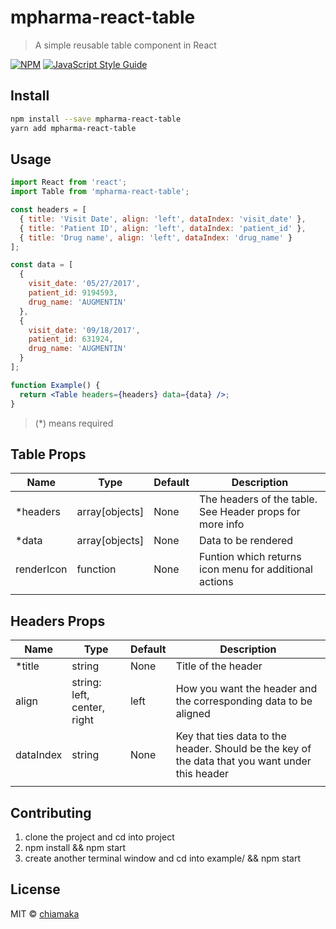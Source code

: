 # mpharma-react-table

> A simple reusable table component in React

[![NPM](https://img.shields.io/npm/v/mpharma-react-table.svg)](https://www.npmjs.com/package/mpharma-react-table) [![JavaScript Style Guide](https://img.shields.io/badge/code_style-standard-brightgreen.svg)](https://standardjs.com)

## Install

```bash
npm install --save mpharma-react-table
yarn add mpharma-react-table
```

## Usage

```jsx
import React from 'react';
import Table from 'mpharma-react-table';

const headers = [
  { title: 'Visit Date', align: 'left', dataIndex: 'visit_date' },
  { title: 'Patient ID', align: 'left', dataIndex: 'patient_id' },
  { title: 'Drug name', align: 'left', dataIndex: 'drug_name' }
];

const data = [
  {
    visit_date: '05/27/2017',
    patient_id: 9194593,
    drug_name: 'AUGMENTIN'
  },
  {
    visit_date: '09/18/2017',
    patient_id: 631924,
    drug_name: 'AUGMENTIN'
  }
];

function Example() {
  return <Table headers={headers} data={data} />;
}
```

> (\*) means required

## Table Props

| Name       | Type           | Default | Description                                              |
| ---------- | -------------- | ------- | -------------------------------------------------------- |
| \*headers  | array[objects] | None    | The headers of the table. See Header props for more info |
| \*data     | array[objects] | None    | Data to be rendered                                      |
| renderIcon | function       | None    | Funtion which returns icon menu for additional actions   |
|            |                |         |                                                          |

## Headers Props

| Name      | Type                        | Default | Description                                                                                     |
| --------- | --------------------------- | ------- | ----------------------------------------------------------------------------------------------- |
| \*title   | string                      | None    | Title of the header                                                                             |
| align     | string: left, center, right | left    | How you want the header and the corresponding data to be aligned                                |
| dataIndex | string                      | None    | Key that ties data to the header. Should be the key of the data that you want under this header |
|           |                             |         |                                                                                                 |

## Contributing

1. clone the project and cd into project
2. npm install && npm start
3. create another terminal window and cd into example/ && npm start

## License

MIT © [chiamaka](https://github.com/chiamaka)
